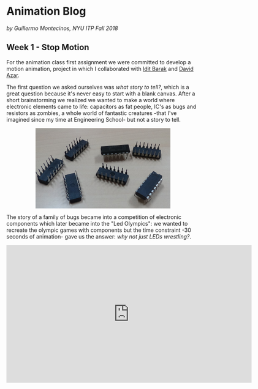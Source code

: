 # Animation Blog
*by Guillermo Montecinos, NYU ITP Fall 2018*

## Week 1 - Stop Motion
For the animation class first assignment we were committed to develop a motion animation, project in which I collaborated with [Idit Barak](https://wp.nyu.edu/iditbarak/category/class-work/cl-animation/) and [David Azar](https://www.davidazar.mx/blog/first-animation-ever).

The first question we asked ourselves was *what story to tell?*, which is a great question because it's never easy to start with a blank canvas. After a short brainstorming we realized we wanted to make a world where electronic elements came to life: capacitors as fat people, IC's as bugs and resistors as zombies, a whole world of fantastic creatures -that I've imagined since my time at Engineering School- but not a story to tell.

<p align="center">
  <img src="https://github.com/guillemontecinos/itp_fall_2018_animation/blob/master/week_1/dead_bugs.jpg" align="middle" width="70%">
</p>

The story of a family of bugs became into a competition of electronic components which later became into the "Led Olympics": we wanted to recreate the olympic games with components but the time constraint -30 seconds of animation- gave us the answer: *why not just LEDs wrestling?*. 

<iframe src="https://player.vimeo.com/video/298285612" width="640" height="360" frameborder="0" webkitallowfullscreen mozallowfullscreen allowfullscreen></iframe>
